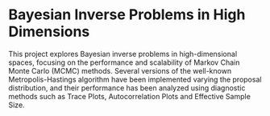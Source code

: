 # Bayesian Inverse Problems in High Dimensions

 This project explores Bayesian inverse problems in high-dimensional spaces, focusing on the performance and scalability of Markov Chain Monte Carlo (MCMC) methods.
 Several versions of the well-known Metropolis-Hastings algorithm have been implemented varying the proposal distribution, and their performance has been analyzed using diagnostic methods such as
 Trace Plots, Autocorrelation Plots and Effective Sample Size.
